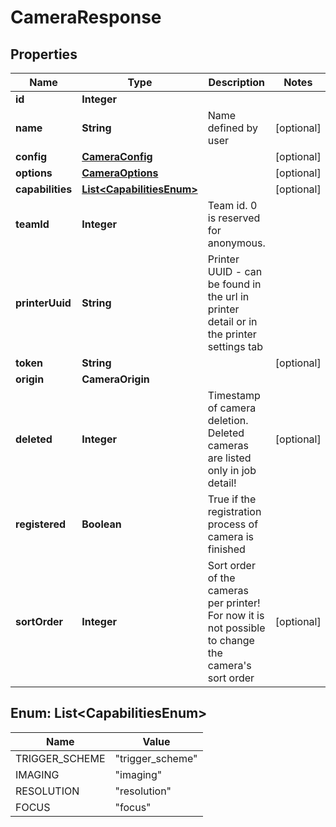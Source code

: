 

# CameraResponse


## Properties

| Name | Type | Description | Notes |
|------------ | ------------- | ------------- | -------------|
|**id** | **Integer** |  |  |
|**name** | **String** | Name defined by user |  [optional] |
|**config** | [**CameraConfig**](CameraConfig.md) |  |  [optional] |
|**options** | [**CameraOptions**](CameraOptions.md) |  |  [optional] |
|**capabilities** | [**List&lt;CapabilitiesEnum&gt;**](#List&lt;CapabilitiesEnum&gt;) |  |  [optional] |
|**teamId** | **Integer** | Team id. 0 is reserved for anonymous. |  |
|**printerUuid** | **String** | Printer UUID - can be found in the url in printer detail or in the printer settings tab |  |
|**token** | **String** |  |  [optional] |
|**origin** | **CameraOrigin** |  |  |
|**deleted** | **Integer** | Timestamp of camera deletion. Deleted cameras are listed only in job detail! |  [optional] |
|**registered** | **Boolean** | True if the registration process of camera is finished |  |
|**sortOrder** | **Integer** | Sort order of the cameras per printer! For now it is not possible to change the camera&#39;s sort order |  [optional] |



## Enum: List&lt;CapabilitiesEnum&gt;

| Name | Value |
|---- | -----|
| TRIGGER_SCHEME | &quot;trigger_scheme&quot; |
| IMAGING | &quot;imaging&quot; |
| RESOLUTION | &quot;resolution&quot; |
| FOCUS | &quot;focus&quot; |



